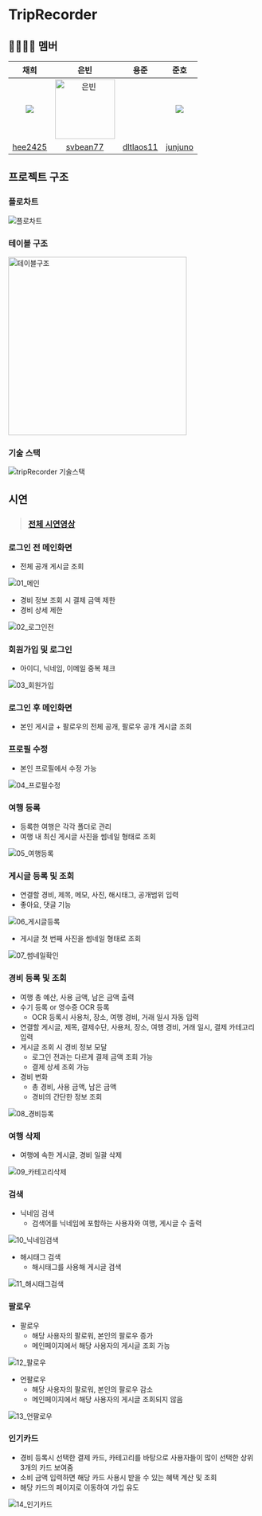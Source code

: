 # TripRecorder

## 👨‍👩‍👧‍👦 멤버
|                   채희                    |                      은빈                       |                     용준                      |                   준호                    | 
| :------------------------------------------: | :------------------------------------------------: | :----------------------------------------------: | :------------------------------------------: |
| ![](https://github.com/hee2425.png?size=120) | <img src="https://avatars.githubusercontent.com/u/70212701?v=4" width=120px alt="은빈"/> | | ![](https://github.com/dltlaos11.png?size=120) | <img src="https://avatars.githubusercontent.com/u/120866984?v=4" width=120px alt="준호"/> |
|   [hee2425](https://github.com/hee2425)  |  [svbean77](https://github.com/svbean77)  |  [dltlaos11](https://github.com/dltlaos11)  |  [junjuno](https://github.com/junjuno)  |  

## 프로젝트 구조
### 플로차트
![플로차트](https://github.com/shinhan-academy-teams/TripRecorder/assets/70212701/b5213a29-0560-4496-95a4-2102bd61f62b)

### 테이블 구조
<img width="358" alt="테이블구조" src="https://github.com/shinhan-academy-teams/TripRecorder/assets/70212701/f59dda04-d49b-4791-a22f-2982df5b5e58">

### 기술 스택
![tripRecorder 기술스택](https://github.com/shinhan-academy-teams/TripRecorder/assets/18274777/69dd5de1-4a1c-452b-992e-3632f48085c1)

## 시연
> ### [전체 시연영상](https://www.youtube.com/watch?v=DP1tGCBIfZc&t=1s)

### 로그인 전 메인화면
- 전체 공개 게시글 조회

![01_메인](https://github.com/shinhan-academy-teams/TripRecorder/assets/70212701/eb09af6e-7565-414b-b159-e040173cf59f)

- 경비 정보 조회 시 결제 금액 제한
- 경비 상세 제한

![02_로그인전](https://github.com/shinhan-academy-teams/TripRecorder/assets/70212701/715de580-e7c9-427f-a0f8-427ac045a304)


### 회원가입 및 로그인
- 아이디, 닉네임, 이메일 중복 체크

![03_회원가입](https://github.com/shinhan-academy-teams/TripRecorder/assets/70212701/f9d761be-3679-4a8c-bee6-0271b1b833c4)

### 로그인 후 메인화면
- 본인 게시글 + 팔로우의 전체 공개, 팔로우 공개 게시글 조회

### 프로필 수정
- 본인 프로필에서 수정 가능

![04_프로필수정](https://github.com/shinhan-academy-teams/TripRecorder/assets/70212701/8732fd97-0fa3-427b-9851-5040e6c197fb)


### 여행 등록
- 등록한 여행은 각각 폴더로 관리
- 여행 내 최신 게시글 사진을 썸네일 형태로 조회

![05_여행등록](https://github.com/shinhan-academy-teams/TripRecorder/assets/70212701/37b00ca0-1892-471d-94a6-875911c54428)


### 게시글 등록 및 조회
- 연결할 경비, 제목, 메모, 사진, 해시태그, 공개범위 입력
- 좋아요, 댓글 기능

![06_게시글등록](https://github.com/shinhan-academy-teams/TripRecorder/assets/70212701/f26cda49-4a40-4a35-a241-4ce8bda0400b)

- 게시글 첫 번째 사진을 썸네일 형태로 조회

![07_썸네일확인](https://github.com/shinhan-academy-teams/TripRecorder/assets/70212701/f7b36300-646b-4838-8d9a-3ef3be36ecb8)


### 경비 등록 및 조회
- 여행 총 예산, 사용 금액, 남은 금액 출력
- 수기 등록 or 영수증 OCR 등록
  - OCR 등록시 사용처, 장소, 여행 경비, 거래 일시 자동 입력
- 연결할 게시글, 제목, 결제수단, 사용처, 장소, 여행 경비, 거래 일시, 결제 카테고리 입력
- 게시글 조회 시 경비 정보 모달
  - 로그인 전과는 다르게 결제 금액 조회 가능
  - 결제 상세 조회 가능
- 경비 변화
  - 총 경비, 사용 금액, 남은 금액
  - 경비의 간단한 정보 조회

![08_경비등록](https://github.com/shinhan-academy-teams/TripRecorder/assets/70212701/78243bdc-bd44-46da-bbe9-f647777b2e2f)


### 여행 삭제
- 여행에 속한 게시글, 경비 일괄 삭제

![09_카테고리삭제](https://github.com/shinhan-academy-teams/TripRecorder/assets/70212701/02b1ba53-01a3-41f1-83a0-136142ed2a4e)

### 검색
- 닉네임 검색
  - 검색어를 닉네임에 포함하는 사용자와 여행, 게시글 수 출력

![10_닉네임검색](https://github.com/shinhan-academy-teams/TripRecorder/assets/70212701/4427b06c-c017-4d71-9f66-e4b07207e54e)

- 해시태그 검색
  - 해시태그를 사용해 게시글 검색

![11_해시태그검색](https://github.com/shinhan-academy-teams/TripRecorder/assets/70212701/e2923e0f-fc4d-4db3-87ba-17829071db91)

### 팔로우
- 팔로우
  - 해당 사용자의 팔로워, 본인의 팔로우 증가
  - 메인페이지에서 해당 사용자의 게시글 조회 가능

![12_팔로우](https://github.com/shinhan-academy-teams/TripRecorder/assets/70212701/3ee9075c-96aa-4e2e-ae83-944be356b54e)

- 언팔로우
  - 해당 사용자의 팔로워, 본인의 팔로우 감소
  - 메인페이지에서 해당 사용자의 게시글 조회되지 않음

![13_언팔로우](https://github.com/shinhan-academy-teams/TripRecorder/assets/70212701/505849f9-4a9b-4732-867f-56622857aeb5)

### 인기카드
- 경비 등록시 선택한 결제 카드, 카테고리를 바탕으로 사용자들이 많이 선택한 상위 3개의 카드 보여줌
- 소비 금액 입력하면 해당 카드 사용시 받을 수 있는 혜택 계산 및 조회
- 해당 카드의 페이지로 이동하여 가입 유도

![14_인기카드](https://github.com/shinhan-academy-teams/TripRecorder/assets/70212701/e63b8969-5fc9-4c4c-806e-2eeba5b685da)

